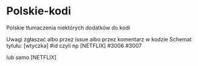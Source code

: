 # Polskie-kodi
Polskie tłumaczenia niektórych dodatków do kodi

Uwagi zgłaszać albo przez issue albo przez komentarz w kodzie 
Schemat tytułu:
[wtyczka] #id
czyli np
[NETFLIX] #3006 #3007

lub samo [NETFLIX]
